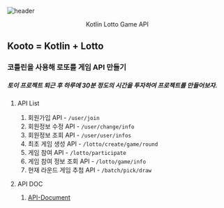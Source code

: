 ![header](https://capsule-render.vercel.app/api?type=wave&color=auto&height=300&section=header&text=LOTTO%20GAME&fontSize=90&animation=fadeIn&fontAlignY=38)
<p align='center'> Kotlin Lotto Game API </p>

## Kooto = Kotlin + Lotto
### 코틀린을 사용해 로또를 게임 API 만들기


##### 토이 프로젝트 퇴근 후 하루에 30분 정도의 시간을 투자하여 프로젝트를 만들어보자.

1. API List
    1. 회원가입 API - ``/user/join``
    1. 회원정보 수정 API - ``/user/change/info``
    1. 회원정보 조회 API - ``/user/user/infos``
    1. 최초 게임 생성 API - ``/lotto/create/game/round``
    1. 게임 참여 API - ``/lotto/participate``
    1. 게임 참여 정보 조회 API - ``/lotto/game/info``
    1. 현재 라운드 게임 추첨 API - ``/batch/pick/draw``

2. API DOC
    1. [API-Document](https://app.swaggerhub.com/apis/shindongyoun/Kotto/1.0.0)
